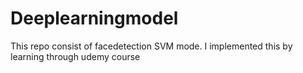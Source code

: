 # Deeplearningmodel
This repo consist of facedetection SVM mode. I implemented this by learning through udemy course
